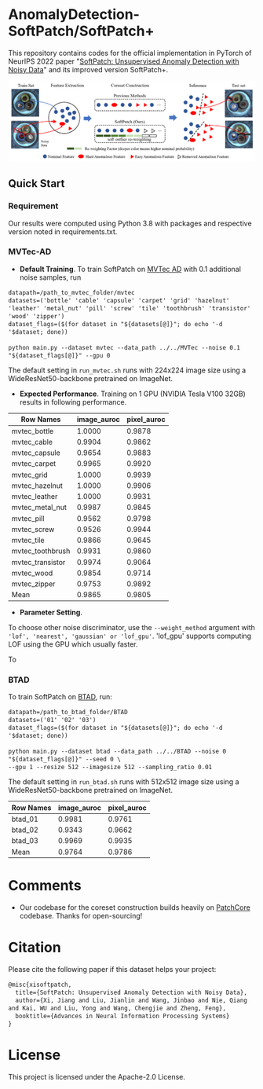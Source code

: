 # AnomalyDetection-SoftPatch/SoftPatch+
This repository contains codes for the official implementation in PyTorch of NeurIPS 2022 paper "[SoftPatch: Unsupervised Anomaly Detection with Noisy Data](https://proceedings.neurips.cc//paper_files/paper/2022/hash/637a456d89289769ac1ab29617ef7213-Abstract-Conference.html)" and its improved version SoftPatch+.

![softpatch_intuition](images/intuition.png)

## Quick Start

### Requirement
Our results were computed using Python 3.8 with packages and respective version noted in requirements.txt. 

### MVTec-AD

- **Default Training**. To train SoftPatch on [MVTec AD](https://www.mvtec.com/company/research/datasets/mvtec-ad) with 0.1 additional noise samples, run

```
datapath=/path_to_mvtec_folder/mvtec 
datasets=('bottle' 'cable' 'capsule' 'carpet' 'grid' 'hazelnut'
'leather' 'metal_nut' 'pill' 'screw' 'tile' 'toothbrush' 'transistor' 'wood' 'zipper')
dataset_flags=($(for dataset in "${datasets[@]}"; do echo '-d '$dataset; done))

python main.py --dataset mvtec --data_path ../../MVTec --noise 0.1  "${dataset_flags[@]}" --gpu 0
```
The default setting in ```run_mvtec.sh``` runs with 224x224 image size using a WideResNet50-backbone pretrained on ImageNet. 

- **Expected Performance**. Training on 1 GPU (NVIDIA Tesla V100 32GB) results in following performance. 

| Row Names        | image_auroc | pixel_auroc |
|------------------|-------------|-------------|
| mvtec_bottle     | 1.0000      | 0.9878      |
| mvtec_cable      | 0.9904      | 0.9862      |
| mvtec_capsule    | 0.9654      | 0.9883      |
| mvtec_carpet     | 0.9965      | 0.9920      |
| mvtec_grid       | 1.0000      | 0.9939      |
| mvtec_hazelnut   | 1.0000      | 0.9906      |
| mvtec_leather    | 1.0000      | 0.9931      |
| mvtec_metal_nut  | 0.9987      | 0.9845      |
| mvtec_pill       | 0.9562      | 0.9798      |
| mvtec_screw      | 0.9526      | 0.9944      |
| mvtec_tile       | 0.9866      | 0.9645      |
| mvtec_toothbrush | 0.9931      | 0.9860      |
| mvtec_transistor | 0.9974      | 0.9064      |
| mvtec_wood       | 0.9854      | 0.9714      |
| mvtec_zipper     | 0.9753      | 0.9892      |
| Mean             | 0.9865      | 0.9805      |

- **Parameter Setting**.

To choose other noise discriminator, use the ```--weight_method``` argument with ```'lof', 'nearest', 'gaussian' or 'lof_gpu'```. 'lof_gpu' supports computing LOF using the GPU which usually faster. 

To 


### BTAD
To train SoftPatch on [BTAD](https://www.kaggle.com/datasets/thtuan/btad-beantech-anomaly-detection), run:
```
datapath=/path_to_btad_folder/BTAD
datasets=('01' '02' '03')
dataset_flags=($(for dataset in "${datasets[@]}"; do echo '-d '$dataset; done))

python main.py --dataset btad --data_path ../../BTAD --noise 0  "${dataset_flags[@]}" --seed 0 \
--gpu 1 --resize 512 --imagesize 512 --sampling_ratio 0.01
```
The default setting in ```run_btad.sh``` runs with 512x512 image size using a WideResNet50-backbone pretrained on ImageNet.

| Row Names | image_auroc | pixel_auroc |
|-----------|-------------|-------------|
| btad_01   | 0.9981      | 0.9761      |
| btad_02   | 0.9343      | 0.9662      |
| btad_03   | 0.9969      | 0.9935      |
| Mean      | 0.9764      | 0.9786      |

# Comments
- Our codebase for the coreset construction builds heavily on [PatchCore](https://github.com/amazon-science/patchcore-inspection) codebase. Thanks for open-sourcing!

# Citation
Please cite the following paper if this dataset helps your project:
```
@misc{xisoftpatch,
  title={SoftPatch: Unsupervised Anomaly Detection with Noisy Data},
  author={Xi, Jiang and Liu, Jianlin and Wang, Jinbao and Nie, Qiang and Kai, WU and Liu, Yong and Wang, Chengjie and Zheng, Feng},
  booktitle={Advances in Neural Information Processing Systems}
}
```

# License
This project is licensed under the Apache-2.0 License.
